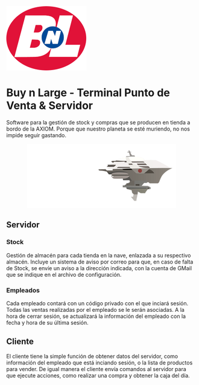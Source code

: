 <img src="../.github/readme-images/BnL_Logo.png" />
<h1>Buy n Large - Terminal Punto de Venta & Servidor</h1>

<p>
  Software para la gestión de stock y compras que se producen en tienda a bordo de la AXIOM. Porque que nuestro planeta se esté muriendo, no nos impide seguir gastando.
</p>

<center>
  <img src="../.github/readme-images/AXIOM.png" />
</center>

<h2>Servidor</h2>
<h3>Stock</h3>
<p>
  Gestión de almacén para cada tienda en la nave, enlazada a su respectivo almacén. Incluye un sistema de aviso por correo para que, en caso de falta de Stock, se envíe un aviso a la dirección indicada, con la cuenta de GMail que se indique en el archivo de configuración.
</p>
<h3>Empleados</h3>
<p>
  Cada empleado contará con un código privado con el que inciará sesión. Todas las ventas realizadas por el empleado se le serán asociadas. A la hora de cerrar sesión, se actualizará la información del empleado con la fecha y hora de su última sesión.
</p>
<h2>Cliente</h2>
<p>
  El cliente tiene la simple función de obtener datos del servidor, como información del empleado que está inciando sesión, o la lista de productos para vender. De igual manera el cliente envía comandos al servidor para que ejecute acciones, como realizar una compra y obtener la caja del día.
</p>
